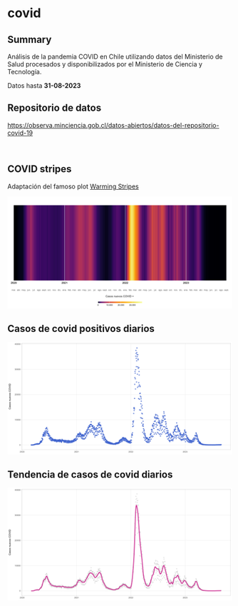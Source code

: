 # covid

## Summary

Análisis de la pandemia COVID en Chile utilizando datos del Ministerio de Salud procesados y disponibilizados por el Ministerio de Ciencia y Tecnología.

Datos hasta **31-08-2023**

## Repositorio de datos

<https://observa.minciencia.gob.cl/datos-abiertos/datos-del-repositorio-covid-19>

<br>

## COVID stripes

Adaptación del famoso plot [Warming Stripes](https://en.wikipedia.org/wiki/Warming_stripes)

![](plots/covid_stripes.png)

## Casos de covid positivos diarios

![](plots/casos_nuevos_diarios.png)

## Tendencia de casos de covid diarios

![](plots/tendencia_casos_diarios.png)
